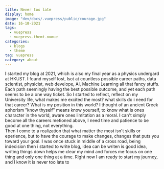 ```yaml
---
title: Never too late
display: home
image: "dev/docs/.vuepress/public/courage.jpg"
date: 16-10-2021
tags:
  - vuepress
  - vuepress-themt-ououe
categories:
  - blogs
  - theme
tag: vuepress
category: about
---
```


I started my blog at 2021, which is also my final year as a physics undergard at HKUST. I found myself lost, lsot at countless possible career paths, data scientist, physicist, web develope, AI, Machine Learning all that fancy stuffs. Each path seemingly having the best possible outcome, and yet each path seems to be a one way ticket. 
So I started to reflect, reflect on my University life, what makes me excited the most? what skills do i need for that career? What is my position in this world? I thought of an ancient Greek aphorism "know thyself" means know yourself, to know what is ones character in the world, aware ones limitation as a moral. I can't simply become all the careers metioned above, I need time and patience to be good at one thing, not everything.  
Then I come to a realization that what matter the most isn't skills or eperience, but to have the courage to make changes, changes that puts you toward your goal. 
I was once stuck in middle of a cross road, being indecision then i started to write blog, idea can be writen is good idea, writing things down helps me clear my mind and forces me focus on one thing and only one thing at a time. 
Right now I am ready to start my journey, and I know it is never too late to